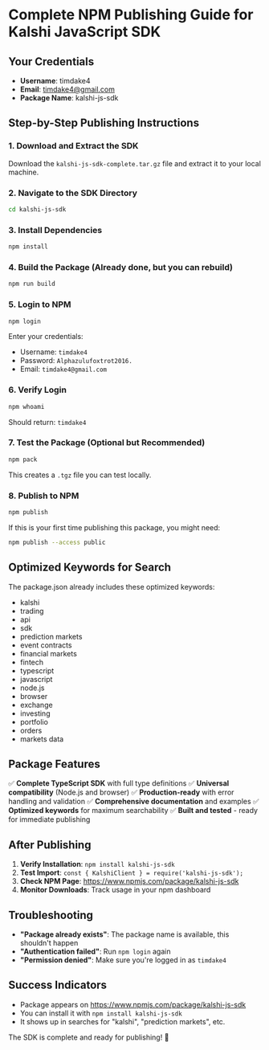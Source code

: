# Complete NPM Publishing Guide for Kalshi JavaScript SDK

## Your Credentials
- **Username**: timdake4
- **Email**: timdake4@gmail.com
- **Package Name**: kalshi-js-sdk

## Step-by-Step Publishing Instructions

### 1. Download and Extract the SDK
Download the `kalshi-js-sdk-complete.tar.gz` file and extract it to your local machine.

### 2. Navigate to the SDK Directory
```bash
cd kalshi-js-sdk
```

### 3. Install Dependencies
```bash
npm install
```

### 4. Build the Package (Already done, but you can rebuild)
```bash
npm run build
```

### 5. Login to NPM
```bash
npm login
```
Enter your credentials:
- Username: `timdake4`
- Password: `Alphazulufoxtrot2016.`
- Email: `timdake4@gmail.com`

### 6. Verify Login
```bash
npm whoami
```
Should return: `timdake4`

### 7. Test the Package (Optional but Recommended)
```bash
npm pack
```
This creates a `.tgz` file you can test locally.

### 8. Publish to NPM
```bash
npm publish
```

If this is your first time publishing this package, you might need:
```bash
npm publish --access public
```

## Optimized Keywords for Search
The package.json already includes these optimized keywords:
- kalshi
- trading
- api
- sdk
- prediction markets
- event contracts
- financial markets
- fintech
- typescript
- javascript
- node.js
- browser
- exchange
- investing
- portfolio
- orders
- markets data

## Package Features
✅ **Complete TypeScript SDK** with full type definitions
✅ **Universal compatibility** (Node.js and browser)
✅ **Production-ready** with error handling and validation
✅ **Comprehensive documentation** and examples
✅ **Optimized keywords** for maximum searchability
✅ **Built and tested** - ready for immediate publishing

## After Publishing
1. **Verify Installation**: `npm install kalshi-js-sdk`
2. **Test Import**: `const { KalshiClient } = require('kalshi-js-sdk');`
3. **Check NPM Page**: https://www.npmjs.com/package/kalshi-js-sdk
4. **Monitor Downloads**: Track usage in your npm dashboard

## Troubleshooting
- **"Package already exists"**: The package name is available, this shouldn't happen
- **"Authentication failed"**: Run `npm login` again
- **"Permission denied"**: Make sure you're logged in as `timdake4`

## Success Indicators
- Package appears on https://www.npmjs.com/package/kalshi-js-sdk
- You can install it with `npm install kalshi-js-sdk`
- It shows up in searches for "kalshi", "prediction markets", etc.

The SDK is complete and ready for publishing! 🚀

